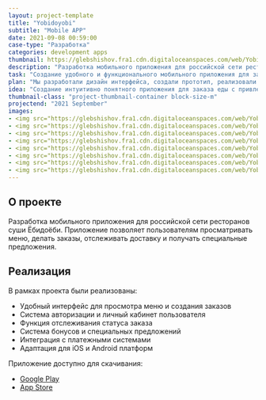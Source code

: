 ```yaml
---
layout: project-template
title: "Yobidoyobi"
subtitle: "Mobile APP"
date: 2021-09-08 00:59:00
case-type: "Разработка"
categories: development apps
thumbnail: https://glebshishov.fra1.cdn.digitaloceanspaces.com/web/YobiDoyobi/YobiDoyobi_01_Thumbnail.jpg
description: "Разработка мобильного приложения для российской сети ресторанов суши Ёбидоёби."
task: "Создание удобного и функционального мобильного приложения для заказа еды из ресторанов сети Ёбидоёби."
plan: "Мы разработали дизайн интерфейса, создали прототип, реализовали основные функции и провели тестирование с реальными пользователями."
idea: "Создание интуитивно понятного приложения для заказа еды с привлекательным дизайном и удобной навигацией."
thumbnail-class: "project-thumbnail-container block-size-m"
projectend: "2021 September"
images:
- <img src="https://glebshishov.fra1.cdn.digitaloceanspaces.com/web/YobiDoyobi/YobiDoyobi_01.jpg" class="project-img-parameters img-size-full" alt="YobiDoyobi-1">
- <img src="https://glebshishov.fra1.cdn.digitaloceanspaces.com/web/YobiDoyobi/YobiDoyobi_02.jpg" class="project-img-parameters img-size-full" alt="YobiDoyobi-2">
- <img src="https://glebshishov.fra1.cdn.digitaloceanspaces.com/web/YobiDoyobi/YobiDoyobi_03.jpg" class="project-img-parameters img-size-full" alt="YobiDoyobi-3">
- <img src="https://glebshishov.fra1.cdn.digitaloceanspaces.com/web/YobiDoyobi/YobiDoyobi_04.jpg" class="project-img-parameters img-size-full" alt="YobiDoyobi-4">
- <img src="https://glebshishov.fra1.cdn.digitaloceanspaces.com/web/YobiDoyobi/YobiDoyobi_05.jpg" class="project-img-parameters img-size-full" alt="YobiDoyobi-5">
- <img src="https://glebshishov.fra1.cdn.digitaloceanspaces.com/web/YobiDoyobi/YobiDoyobi_06.jpg" class="project-img-parameters img-size-full" alt="YobiDoyobi-6">
- <img src="https://glebshishov.fra1.cdn.digitaloceanspaces.com/web/YobiDoyobi/YobiDoyobi_07.jpg" class="project-img-parameters img-size-half" alt="YobiDoyobi-7">
- <img src="https://glebshishov.fra1.cdn.digitaloceanspaces.com/web/YobiDoyobi/YobiDoyobi_08.jpg" class="project-img-parameters img-size-half" alt="YobiDoyobi-8">
---
```


## О проекте

Разработка мобильного приложения для российской сети ресторанов суши Ёбидоёби. Приложение позволяет пользователям просматривать меню, делать заказы, отслеживать доставку и получать специальные предложения.

## Реализация

В рамках проекта были реализованы:
- Удобный интерфейс для просмотра меню и создания заказов
- Система авторизации и личный кабинет пользователя
- Функция отслеживания статуса заказа
- Система бонусов и специальных предложений
- Интеграция с платежными системами
- Адаптация для iOS и Android платформ

Приложение доступно для скачивания:
- [Google Play](https://play.google.com/store/apps/details?id=ru.ebidoebi.ebi&hl=en)
- [App Store](https://apps.apple.com/tt/app/%D1%91%D0%B1%D0%B8%D0%B4%D0%BE%D1%91%D0%B1%D0%B8-%D0%B4%D0%BE%D1%81%D1%82%D0%B0%D0%B2%D0%BA%D0%B0-%D1%80%D0%BE%D0%BB%D0%BB%D0%BE%D0%B2/id1482373099?ign-mpt=uo%3D2)
